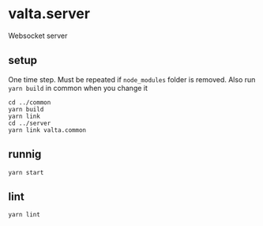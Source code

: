 # valta.server

Websocket server

## setup

One time step. Must be repeated if `node_modules` folder is removed. Also run `yarn build` in common when you change it

    cd ../common
    yarn build
    yarn link
    cd ../server
    yarn link valta.common

## runnig

    yarn start

## lint

    yarn lint
